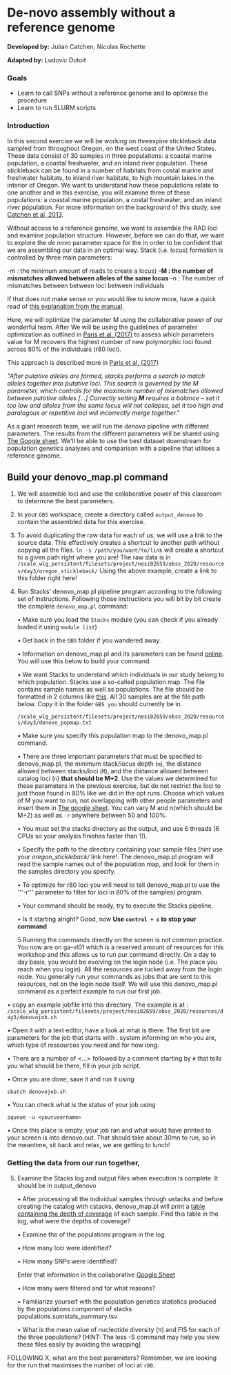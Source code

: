 # De-novo assembly without a reference genome

**Developed by:** Julian Catchen, Nicolas Rochette

**Adapted by:** Ludovic Dutoit

### Goals
  
  - Learn to call SNPs without a reference genome and to optimise the procedure
  - Learn to run SLURM scripts

### Introduction

In this second exercise we will  be working on  threespine stickleback data sampled from throughout Oregon, on the west coast of the United States. These data consist of 30 samples in three populations: a coastal marine population, a coastal freshwater, and an inland river population. These stickleback can be found in a
number of habitats from costal
marine and freshwater habitats, to
inland river habitats, to high
mountain lakes in the interior of
Oregon. We want to understand how
these populations relate to one
another and in this exercise, you will
examine three of these populations:
a coastal marine population, a costal
freshwater, and an inland river
population. For more information on
the background of this study, see [Catchen et al, 2013](https://onlinelibrary.wiley.com/doi/10.1111/mec.12330).

Without access to a reference genome, we
want to assemble the RAD loci and
examine population structure. However, before we can do that, we want to explore
the *de novo* parameter space for the in order to be confident that we are assembling our data
in an optimal way. Stack (i.e. locus) formation is controlled by three main
parameters: 

-m :  the minimum amount of reads to create a locus)
**-M : the number of mismatches allowed between alleles of the same locus**
-n : The number of mismatches between between loci between individuals

If that does not make sense or you would like to know more, have a quick read of [this explanation from the manual](http://catchenlab.life.illinois.edu/stacks/param_tut.php).

Here, we will optimize the parameter M using the collaborative power of our wonderful team. After
We will be using the guidelines of parameter optimization as outlined in [Paris
et al. (2017)](https://besjournals.onlinelibrary.wiley.com/doi/epdf/10.1111/2041-210X.12775) to assess which parameters value for M recovers the highest number of new polymorphic loci found across 80% of the individuals (r80 loci).

This approach is described more in [Paris et al. (2017)](https://besjournals.onlinelibrary.wiley.com/doi/epdf/10.1111/2041-210X.12775)

*"After putative alleles are formed, stacks performs a search to match alleles together into putative loci. This search is governed by the M parameter, which controls for the maximum number of mismatches allowed between putative alleles [...] Correctly setting **M** requires a balance – set it too low and alleles from the same locus will not collapse, set it too high and paralogous or repetitive loci will incorrectly merge together."*

As a giant research team,  we will run the *denovo* pipeline with different parameters. The results from the different parameters will be shared using [The Google sheet](https://docs.google.com/spreadsheets/d/13qm_fFZ4yoegZ6Gyc_-wobHFb7HZxp27mrAHGPmnjRU/edit#gid=0). We'll be able to use the best dataset downstream for population genetics analyses and comparison with a pipeline that utilises a reference genome.

## Build your denovo_map.pl command

1. We will assemble loci and use the collaborative power of this classroom to determine the best parameters. 

2. In your ```GBS``` workspace, create a directory called ```output_denovo``` to contain
the assembled data for this exercise.

3. To avoid duplicating the raw data for each of us, we will use a link to the source data. This effectively creates a shortcut to another path without copying all the files. 
`ln -s /path/you/want/to/link` will create a shortcut to a given path right where you are! The raw data is in 
```/scale_wlg_persistent/filesets/project/nesi02659/obss_2020/resources/day3/oregon_stickleback/``` Using the above example, create a link to this folder right here!


4. Run Stacks’ denovo_map.pl pipeline program according to the following set of instructions. Following those instructions you will bit by bit create the complete `denovo_map.pl` command:
    
    • Make sure you load the ```Stacks``` module (you can check if you already loaded it using `module list`)
    
    • Get back in the ```GBS``` folder if you wandered away.
    
    • Information on denovo_map.pl and its parameters can be found [online](http://catchenlab.life.illinois.edu/stacks/comp/denovo_map.php). You will use this below to build your command.
    
    • We want Stacks to understand which individuals in our study belong to which population. Stacks use a so-called population map. The file contains sample names as well as populations. The file should be formatted in 2 columns like [this](http://catchenlab.life.illinois.edu/stacks/manual/#popmap). All 30 samples are at the file path below. Copy it in the folder `GBS you` should currently be in.
    
    ```/scale_wlg_persistent/filesets/project/nesi02659/obss_2020/resources/day3/denovo_popmap.txt```

    • Make sure you specify this population map to the denovo_map.pl command.
    
    • There are three important parameters that must be specified to denovo_map.pl, the
        minimum stack/locus depth (`m`), the distance allowed between stacks/loci (`M`), and the distance allowed
        between catalog loci (`n`) **that should be M+2**. Use the values we determined for these parameters in the
        previous exercise, but do not restrict the loci to just those found in 80% like we did in the opt runs.
        Choose which values of M you want to run, not overlapping with other people parameters and insert them in [The google sheet](https://docs.google.com/spreadsheets/d/13qm_fFZ4yoegZ6Gyc_-wobHFb7HZxp27mrAHGPmnjRU/edit#gid=0). You can vary M and n(which should be M+2) as well as `-r` anywhere between 50 and 100%.
    
    • You must set the stacks directory as the output, and use 6 threads (6 CPUs so your analysis finishes faster than 1!).
        
    • Specify the path to the directory containing your sample files (*hint* use your *oregon_stickleback/* link here!.       The denovo_map.pl program will read the sample names out of the population map, and
        look for them in the samples directory you specify.
    
    • To optimize for r80 loci you will need to tell denovo_map.pl to use the '''-r''' parameter to filter for loci in 80% of the samples) program.
   

    • Your command should be ready, try to execute the Stacks pipeline. 

    • Is it starting alright?  Good, now  **Use `control + c` to stop your command**

    5.Running the commands directly on the screen is not common practice. You now are on ga-vl01 which is a reserved amount of resources for this workshop and this allows us to run pur command directly. On a day to day basis, you would be evolving on the login node (i.e. The place you reach when you login). All the resources are tucked away from the login node. You generally run your commands as jobs that are sent to this resources, not on the login node itself. We will use this denovo_map.pl command as a perfect example to run our first job.

  • copy an example jobfile into this directory. The example is at :                  ```/scale_wlg_persistent/filesets/project/nesi02659/obss_2020/resources/day3/denovojob.sh```

  • Open it with a text editor, have a look at what is there. The first bit are parameters for the job that starts with . system informing on who you are, which type of ressources you need and for how long.

  • There are a number of <...> followed by a comment starting by `#` that tells you what should be there, fill in your job script.

  • Once you are done, save it and run it using

    sbatch denovojob.sh

 • You can check what is the status of your job using

    squeue -u <yourusername>
    
 • Once this place is empty, your job ran and what would have printed to your screen is into denovo.out. That should take about 30mn to run, so in the meantime, sit back and relax, we are getting to lunch!


### Getting the data from our run together,

5. Examine the Stacks log and output files when execution is complete. It should be in output_denovo
    
    • After processing all the individual samples through ustacks and before creating the catalog with cstacks, denovo_map.pl   will print a [table containing the depth of coverage](http://catchenlab.life.illinois.edu/stacks/manual/#cov) of  each sample. Find this table in the log, what were the depths of coverage? 
    
    • Examine the 
    of the populations program in the log.
    
    • How many loci were identified?

    • How many SNPs were identified?

     Enter that information in the collaborative [Google Sheet](https://docs.google.com/spreadsheets/d/13qm_fFZ4yoegZ6Gyc_-wobHFb7HZxp27mrAHGPmnjRU/edit?usp=sharing)
    
    • How many were filtered and for what reasons?
    
    • Familiarize yourself with the population genetics statistics produced by the populations component of stacks populations.sumstats_summary.tsv
    
    • What is the mean value of nucleotide diversity (π) and FIS for each of the three
        populations? [HINT: The less -S command may help you view these files easily by avoiding the wrapping]


FOLLOWING X, what are the best parameters? Remember, we are looking for the run that maximises the number of loci at `r80`.

